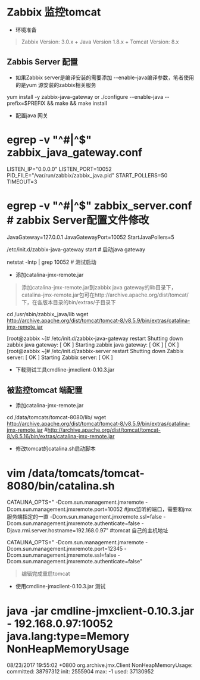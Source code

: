# Zabbix 监控tomcat


- 环境准备

> Zabbix Version: 3.0.x + Java Version 1.8.x + Tomcat Version: 8.x

## Zabbis Server 配置

- 如果Zabbix server是编译安装的需要添加 --enable-java编译参数，笔者使用的是yum 源安装的zabbix相关服务

yum install -y zabbix-java-gateway
or
./configure --enable-java --prefix=$PREFIX && make && make install

- 配置java 网关

# egrep -v "^#|^$" zabbix_java_gateway.conf  # 
LISTEN_IP="0.0.0.0"
LISTEN_PORT=10052
PID_FILE="/var/run/zabbix/zabbix_java.pid"
START_POLLERS=50
TIMEOUT=3
# egrep -v "^#|^$" zabbix_server.conf # zabbix Server配置文件修改
JavaGateway=127.0.0.1
JavaGatewayPort=10052
StartJavaPollers=5


/etc/init.d/zabbix-java-gateway start # 启动java gateway

netstat -lntp | grep 10052  # 测试启动

- 添加catalina-jmx-remote.jar

> 添加catalina-jmx-remote.jar到zabbix java gateway的lib目录下，catalina-jmx-remote.jar包可在http://archive.apache.org/dist/tomcat/下，在各版本目录的bin/extras/子目录下

cd /usr/sbin/zabbix_java/lib
wget http://archive.apache.org/dist/tomcat/tomcat-8/v8.5.9/bin/extras/catalina-jmx-remote.jar

[root@zabbix ~]# /etc/init.d/zabbix-java-gateway restart
Shutting down zabbix java gateway:                         [  OK  ]
Starting zabbix java gateway:                              [  OK  ]
                                                    [  OK  ]
[root@zabbix ~]# /etc/init.d/zabbix-server restart
Shutting down Zabbix server:                               [  OK  ]
Starting Zabbix server:                                    [  OK  ]

- 下载测试工具cmdline-jmxclient-0.10.3.jar

## 被监控tomcat 端配置

- 添加catalina-jmx-remote.jar

cd /data/tomcats/tomcat-8080/lib/
wget http://archive.apache.org/dist/tomcat/tomcat-8/v8.5.9/bin/extras/catalina-jmx-remote.jar
#http://archive.apache.org/dist/tomcat/tomcat-8/v8.5.16/bin/extras/catalina-jmx-remote.jar

- 修改tomcat的catalina.sh启动脚本

# vim /data/tomcats/tomcat-8080/bin/catalina.sh
CATALINA_OPTS="
-Dcom.sun.management.jmxremote 
-Dcom.sun.management.jmxremote.port=10052  #jmx监听的端口，需要和jmx服务端指定的一直
-Dcom.sun.management.jmxremote.ssl=false 
-Dcom.sun.management.jmxremote.authenticate=false 
-Djava.rmi.server.hostname=192.168.0.97"  #tomcat 自己的主机地址

CATALINA_OPTS="
-Dcom.sun.management.jmxremote 
-Dcom.sun.management.jmxremote.port=12345
-Dcom.sun.management.jmxremote.ssl=false 
-Dcom.sun.management.jmxremote.authenticate=false"

> 编辑完成重启tomcat

- 使用cmdline-jmxclient-0.10.3.jar 测试

# java -jar cmdline-jmxclient-0.10.3.jar - 192.168.0.97:10052 java.lang:type=Memory NonHeapMemoryUsage
08/23/2017 19:55:02 +0800 org.archive.jmx.Client NonHeapMemoryUsage: 
committed: 38797312
init: 2555904
max: -1
used: 37130952










